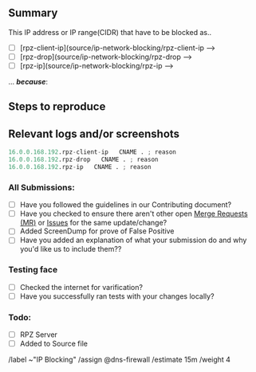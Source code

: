 ## Summary

<!-- Summarize the reason encountered concisely, and keep any domains in 
back ticks `(`)` -->

This IP address or IP range(CIDR) that have to be blocked as..

- [ ] [rpz-client-ip](source/ip-network-blocking/rpz-client-ip -->
- [ ] [rpz-drop](source/ip-network-blocking/rpz-drop -->
- [ ] [rpz-ip](source/ip-network-blocking/rpz-ip -->

... ***because***:

## Steps to reproduce

<!-- How one can reproduce the issue - this is very important -->


## Relevant logs and/or screenshots

<!-- Paste any relevant logs - please use code blocks (```) to format 
console output, logs, and code as it's very hard to read otherwise. -->


```python
16.0.0.168.192.rpz-client-ip   CNAME . ; reason
16.0.0.168.192.rpz-drop   CNAME . ; reason
16.0.0.168.192.rpz-ip   CNAME . ; reason
```

### All Submissions:
- [ ] Have you followed the guidelines in our Contributing document?
- [ ] Have you checked to ensure there aren't other open
	[Merge Requests (MR)](../merge_requests) or [Issues](../issues) for
	the same update/change?
- [ ] Added ScreenDump for prove of False Positive
- [ ] Have you added an explanation of what your submission do and why
	you'd like us to include them??

### Testing face
- [ ] Checked the internet for varification?
- [ ] Have you successfully ran tests with your changes locally?

### Todo:
- [ ] RPZ Server
- [ ] Added to Source file

/label ~"IP Blocking" 
/assign @dns-firewall 
/estimate 15m
/weight 4
